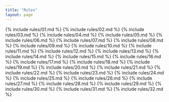```yaml
---
title: "Rules"
layout: page
---
```






{% include rules/01.md %}
{% include rules/02.md %}
{% include rules/03.md %}
{% include rules/04.md %}
{% include rules/05.md %}
{% include rules/06.md %}
{% include rules/07.md %}
{% include rules/08.md %}
{% include rules/09.md %}
{% include rules/10.md %}
{% include rules/11.md %}
{% include rules/12.md %}
{% include rules/13.md %}
{% include rules/14.md %}
{% include rules/15.md %}
{% include rules/16.md %}
{% include rules/17.md %}
{% include rules/18.md %}
{% include rules/19.md %}
{% include rules/20.md %}
{% include rules/21.md %}
{% include rules/22.md %}
{% include rules/23.md %}
{% include rules/24.md %}
{% include rules/25.md %}
{% include rules/26.md %}
{% include rules/27.md %}
{% include rules/28.md %}
{% include rules/29.md %}
{% include rules/30.md %}
{% include rules/31.md %}
{% include rules/32.md %}
